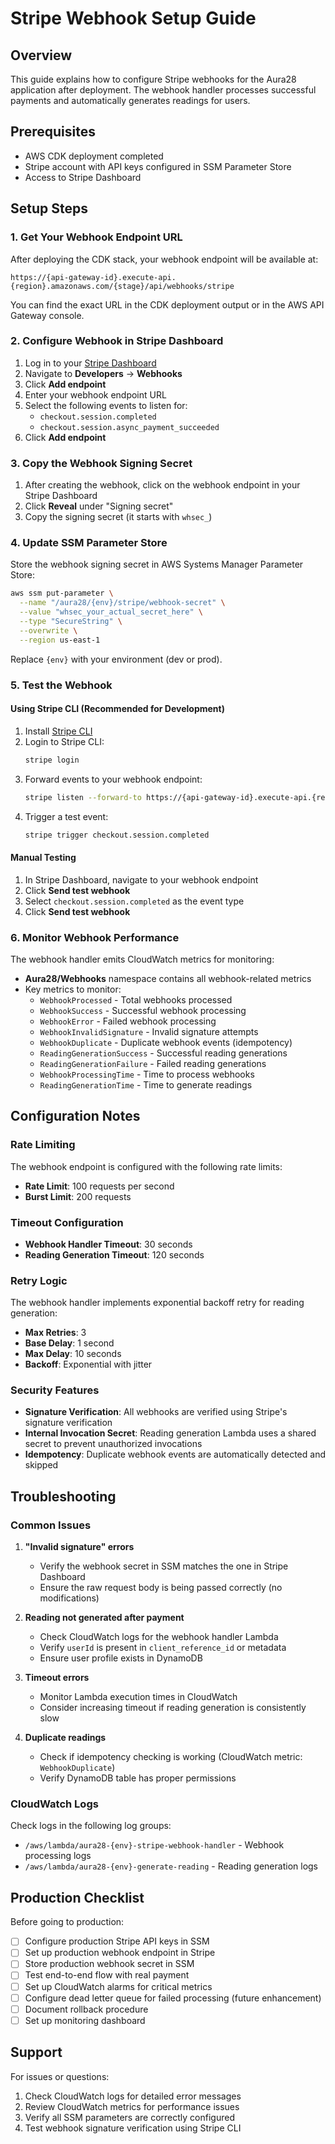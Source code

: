 # Stripe Webhook Setup Guide

## Overview

This guide explains how to configure Stripe webhooks for the Aura28 application after deployment. The webhook handler processes successful payments and automatically generates readings for users.

## Prerequisites

- AWS CDK deployment completed
- Stripe account with API keys configured in SSM Parameter Store
- Access to Stripe Dashboard

## Setup Steps

### 1. Get Your Webhook Endpoint URL

After deploying the CDK stack, your webhook endpoint will be available at:

```
https://{api-gateway-id}.execute-api.{region}.amazonaws.com/{stage}/api/webhooks/stripe
```

You can find the exact URL in the CDK deployment output or in the AWS API Gateway console.

### 2. Configure Webhook in Stripe Dashboard

1. Log in to your [Stripe Dashboard](https://dashboard.stripe.com)
2. Navigate to **Developers** → **Webhooks**
3. Click **Add endpoint**
4. Enter your webhook endpoint URL
5. Select the following events to listen for:
   - `checkout.session.completed`
   - `checkout.session.async_payment_succeeded`
6. Click **Add endpoint**

### 3. Copy the Webhook Signing Secret

1. After creating the webhook, click on the webhook endpoint in your Stripe Dashboard
2. Click **Reveal** under "Signing secret"
3. Copy the signing secret (it starts with `whsec_`)

### 4. Update SSM Parameter Store

Store the webhook signing secret in AWS Systems Manager Parameter Store:

```bash
aws ssm put-parameter \
  --name "/aura28/{env}/stripe/webhook-secret" \
  --value "whsec_your_actual_secret_here" \
  --type "SecureString" \
  --overwrite \
  --region us-east-1
```

Replace `{env}` with your environment (dev or prod).

### 5. Test the Webhook

#### Using Stripe CLI (Recommended for Development)

1. Install [Stripe CLI](https://stripe.com/docs/stripe-cli)
2. Login to Stripe CLI:
   ```bash
   stripe login
   ```
3. Forward events to your webhook endpoint:
   ```bash
   stripe listen --forward-to https://{api-gateway-id}.execute-api.{region}.amazonaws.com/{stage}/api/webhooks/stripe
   ```
4. Trigger a test event:
   ```bash
   stripe trigger checkout.session.completed
   ```

#### Manual Testing

1. In Stripe Dashboard, navigate to your webhook endpoint
2. Click **Send test webhook**
3. Select `checkout.session.completed` as the event type
4. Click **Send test webhook**

### 6. Monitor Webhook Performance

The webhook handler emits CloudWatch metrics for monitoring:

- **Aura28/Webhooks** namespace contains all webhook-related metrics
- Key metrics to monitor:
  - `WebhookProcessed` - Total webhooks processed
  - `WebhookSuccess` - Successful webhook processing
  - `WebhookError` - Failed webhook processing
  - `WebhookInvalidSignature` - Invalid signature attempts
  - `WebhookDuplicate` - Duplicate webhook events (idempotency)
  - `ReadingGenerationSuccess` - Successful reading generations
  - `ReadingGenerationFailure` - Failed reading generations
  - `WebhookProcessingTime` - Time to process webhooks
  - `ReadingGenerationTime` - Time to generate readings

## Configuration Notes

### Rate Limiting

The webhook endpoint is configured with the following rate limits:

- **Rate Limit**: 100 requests per second
- **Burst Limit**: 200 requests

### Timeout Configuration

- **Webhook Handler Timeout**: 30 seconds
- **Reading Generation Timeout**: 120 seconds

### Retry Logic

The webhook handler implements exponential backoff retry for reading generation:

- **Max Retries**: 3
- **Base Delay**: 1 second
- **Max Delay**: 10 seconds
- **Backoff**: Exponential with jitter

### Security Features

- **Signature Verification**: All webhooks are verified using Stripe's signature verification
- **Internal Invocation Secret**: Reading generation Lambda uses a shared secret to prevent unauthorized invocations
- **Idempotency**: Duplicate webhook events are automatically detected and skipped

## Troubleshooting

### Common Issues

1. **"Invalid signature" errors**
   - Verify the webhook secret in SSM matches the one in Stripe Dashboard
   - Ensure the raw request body is being passed correctly (no modifications)

2. **Reading not generated after payment**
   - Check CloudWatch logs for the webhook handler Lambda
   - Verify `userId` is present in `client_reference_id` or metadata
   - Ensure user profile exists in DynamoDB

3. **Timeout errors**
   - Monitor Lambda execution times in CloudWatch
   - Consider increasing timeout if reading generation is consistently slow

4. **Duplicate readings**
   - Check if idempotency checking is working (CloudWatch metric: `WebhookDuplicate`)
   - Verify DynamoDB table has proper permissions

### CloudWatch Logs

Check logs in the following log groups:

- `/aws/lambda/aura28-{env}-stripe-webhook-handler` - Webhook processing logs
- `/aws/lambda/aura28-{env}-generate-reading` - Reading generation logs

## Production Checklist

Before going to production:

- [ ] Configure production Stripe API keys in SSM
- [ ] Set up production webhook endpoint in Stripe
- [ ] Store production webhook secret in SSM
- [ ] Test end-to-end flow with real payment
- [ ] Set up CloudWatch alarms for critical metrics
- [ ] Configure dead letter queue for failed processing (future enhancement)
- [ ] Document rollback procedure
- [ ] Set up monitoring dashboard

## Support

For issues or questions:

1. Check CloudWatch logs for detailed error messages
2. Review CloudWatch metrics for performance issues
3. Verify all SSM parameters are correctly configured
4. Test webhook signature verification using Stripe CLI
